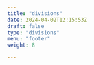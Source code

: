 ```yaml
---
title: "divisions"
date: 2024-04-02T12:15:53Z
draft: false
type: "divisions"
menu: "footer"
weight: 8

---
```


